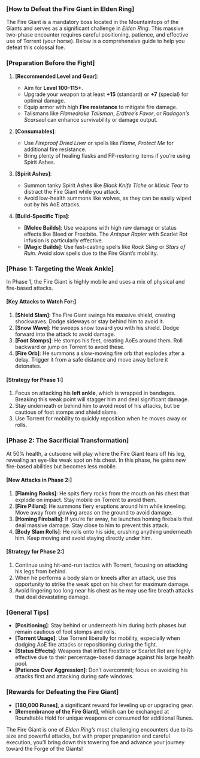 ### [**How to Defeat the Fire Giant in Elden Ring**]

The Fire Giant is a mandatory boss located in the Mountaintops of the Giants and serves as a significant challenge in *Elden Ring*. This massive two-phase encounter requires careful positioning, patience, and effective use of Torrent (your horse). Below is a comprehensive guide to help you defeat this colossal foe.

### [**Preparation Before the Fight**]

1. **[Recommended Level and Gear]**:
   - Aim for **Level 100–115+**.
   - Upgrade your weapon to at least **+15** (standard) or **+7** (special) for optimal damage.
   - Equip armor with high **Fire resistance** to mitigate fire damage.
   - Talismans like *Flamedrake Talisman*, *Erdtree’s Favor*, or *Radagon’s Scarseal* can enhance survivability or damage output.

2. **[Consumables]**:
   - Use *Fireproof Dried Liver* or spells like *Flame, Protect Me* for additional fire resistance.
   - Bring plenty of healing flasks and FP-restoring items if you’re using Spirit Ashes.

3. **[Spirit Ashes]**:
   - Summon tanky Spirit Ashes like *Black Knife Tiche* or *Mimic Tear* to distract the Fire Giant while you attack.
   - Avoid low-health summons like wolves, as they can be easily wiped out by his AoE attacks.

4. **[Build-Specific Tips]**:
   - **[Melee Builds]**: Use weapons with high raw damage or status effects like Bleed or Frostbite. The *Antspur Rapier* with Scarlet Rot infusion is particularly effective.
   - **[Magic Builds]**: Use fast-casting spells like *Rock Sling* or *Stars of Ruin*. Avoid slow spells due to the Fire Giant’s mobility.

### [**Phase 1: Targeting the Weak Ankle**]

In Phase 1, the Fire Giant is highly mobile and uses a mix of physical and fire-based attacks.

#### [**Key Attacks to Watch For**:]
1. **[Shield Slam]**: The Fire Giant swings his massive shield, creating shockwaves. Dodge sideways or stay behind him to avoid it.
2. **[Snow Wave]**: He sweeps snow toward you with his shield. Dodge forward into the attack to avoid damage.
3. **[Foot Stomps]**: He stomps his feet, creating AoEs around them. Roll backward or jump on Torrent to avoid these.
4. **[Fire Orb]**: He summons a slow-moving fire orb that explodes after a delay. Trigger it from a safe distance and move away before it detonates.

#### [**Strategy for Phase 1**:]
1. Focus on attacking his **left ankle**, which is wrapped in bandages. Breaking this weak point will stagger him and deal significant damage.
2. Stay underneath or behind him to avoid most of his attacks, but be cautious of foot stomps and shield slams.
3. Use Torrent for mobility to quickly reposition when he moves away or rolls.

### [**Phase 2: The Sacrificial Transformation**]

At 50% health, a cutscene will play where the Fire Giant tears off his leg, revealing an eye-like weak spot on his chest. In this phase, he gains new fire-based abilities but becomes less mobile.

#### [**New Attacks in Phase 2**:]
1. **[Flaming Rocks]**: He spits fiery rocks from the mouth on his chest that explode on impact. Stay mobile on Torrent to avoid them.
2. **[Fire Pillars]**: He summons fiery eruptions around him while kneeling. Move away from glowing areas on the ground to avoid damage.
3. **[Homing Fireballs]**: If you’re far away, he launches homing fireballs that deal massive damage. Stay close to him to prevent this attack.
4. **[Body Slam Rolls]**: He rolls onto his side, crushing anything underneath him. Keep moving and avoid staying directly under him.

#### [**Strategy for Phase 2**:]
1. Continue using hit-and-run tactics with Torrent, focusing on attacking his legs from behind.
2. When he performs a body slam or kneels after an attack, use this opportunity to strike the weak spot on his chest for maximum damage.
3. Avoid lingering too long near his chest as he may use fire breath attacks that deal devastating damage.

### [**General Tips**]
- **[Positioning]**: Stay behind or underneath him during both phases but remain cautious of foot stomps and rolls.
- **[Torrent Usage]**: Use Torrent liberally for mobility, especially when dodging AoE fire attacks or repositioning during the fight.
- **[Status Effects]**: Weapons that inflict Frostbite or Scarlet Rot are highly effective due to their percentage-based damage against his large health pool.
- **[Patience Over Aggression]**: Don’t overcommit; focus on avoiding his attacks first and attacking during safe windows.

### [**Rewards for Defeating the Fire Giant**]
- **[180,000 Runes]**, a significant reward for leveling up or upgrading gear.
- **[Remembrance of the Fire Giant]**, which can be exchanged at Roundtable Hold for unique weapons or consumed for additional Runes.

The Fire Giant is one of *Elden Ring’s* most challenging encounters due to its size and powerful attacks, but with proper preparation and careful execution, you’ll bring down this towering foe and advance your journey toward the Forge of the Giants!